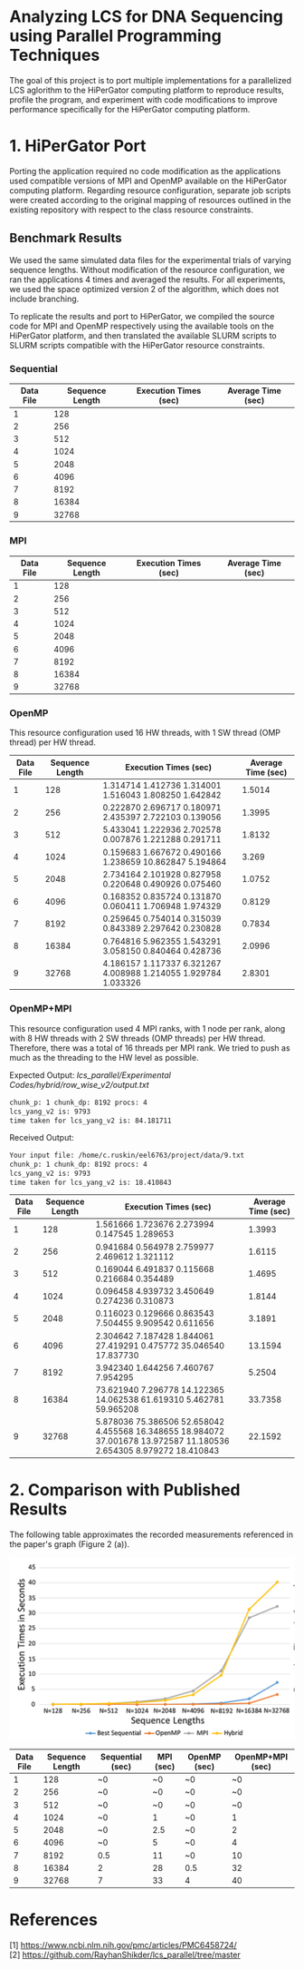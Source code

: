 # Analyzing LCS for DNA Sequencing using Parallel Programming Techniques

The goal of this project is to port multiple implementations for a parallelized LCS aglorithm to the HiPerGator computing platform to reproduce results, profile the program, and experiment with code modifications to improve performance specifically for the HiPerGator computing platform.

# 1. HiPerGator Port

Porting the application required no code modification as the applications used compatible versions of MPI and OpenMP available on the HiPerGator computing platform. Regarding resource configuration, separate job scripts were created according to the original mapping of resources outlined in the existing repository with respect to the class resource constraints.

## Benchmark Results

We used the same simulated data files for the experimental trials of varying sequence lengths. Without modification of the resource configuration, we ran the applications 4 times and averaged the results. For all experiments, we used the space optimized version 2 of the algorithm, which does not include branching.

To replicate the results and port to HiPerGator, we compiled the source code for MPI and OpenMP respectively using the available tools on the HiPerGator platform, and then translated the available SLURM scripts to SLURM scripts compatible with the HiPerGator resource constraints.

### Sequential

Data File | Sequence Length | Execution Times (sec) | Average Time (sec) |
-- | -- | -- | -- |
1 | 128    |
2 | 256    |
3 | 512    |
4 | 1024   |
5 | 2048   |
6 | 4096   |
7 | 8192   |
8 | 16384  |
9 | 32768  |

### MPI

Data File | Sequence Length | Execution Times (sec) | Average Time (sec) |
-- | -- | -- | -- |
1 | 128    |
2 | 256    |
3 | 512    |
4 | 1024   |
5 | 2048   |
6 | 4096   |
7 | 8192   |
8 | 16384  |
9 | 32768  |

### OpenMP

This resource configuration used 16 HW threads, with 1 SW thread (OMP thread) per HW thread.

Data File | Sequence Length | Execution Times (sec) | Average Time (sec) |
-- | -- | -- | -- |
1 | 128    | 1.314714 1.412736 1.314001 1.516043 1.808250 1.642842 | 1.5014
2 | 256    | 0.222870 2.696717 0.180971 2.435397 2.722103 0.139056 | 1.3995
3 | 512    | 5.433041 1.222936 2.702578 0.007876 1.221288 0.291711 | 1.8132
4 | 1024   | 0.159683 1.667672 0.490166 1.238659 10.862847 5.194864 | 3.269
5 | 2048   | 2.734164 2.101928 0.827958 0.220648 0.490926 0.075460 | 1.0752
6 | 4096   | 0.168352 0.835724 0.131870 0.060411 1.706948 1.974329 | 0.8129
7 | 8192   | 0.259645 0.754014 0.315039 0.843389 2.297642 0.230828 | 0.7834
8 | 16384  | 0.764816 5.962355 1.543291 3.058150 0.840464 0.428736 | 2.0996
9 | 32768  | 4.186157 1.117337 6.321267 4.008988 1.214055 1.929784 1.033326 | 2.8301

### OpenMP+MPI

This resource configuration used 4 MPI ranks, with 1 node per rank, along with 8 HW threads with 2 SW threads (OMP threads) per HW thread. Therefore, there was a total of 16 threads per MPI rank. We tried to push as much as the threading to the HW level as possible.

Expected Output: _lcs_parallel/Experimental Codes/hybrid/row_wise_v2/output.txt_
```
chunk_p: 1 chunk_dp: 8192 procs: 4
lcs_yang_v2 is: 9793
time taken for lcs_yang_v2 is: 84.181711
```
Received Output:
```
Your input file: /home/c.ruskin/eel6763/project/data/9.txt 
chunk_p: 1 chunk_dp: 8192 procs: 4
lcs_yang_v2 is: 9793
time taken for lcs_yang_v2 is: 18.410843
```

Data File | Sequence Length | Execution Times (sec) | Average Time (sec)
-- | -- | -- | -- |
1 | 128    | 1.561666 1.723676 2.273994 0.147545 1.289653 | 1.3993
2 | 256    | 0.941684 0.564978 2.759977 2.469612 1.321112 | 1.6115
3 | 512    | 0.169044 6.491837 0.115668 0.216684 0.354489 | 1.4695
4 | 1024   | 0.096458 4.939732 3.450649 0.274236 0.310873 | 1.8144
5 | 2048   | 0.116023 0.129666 0.863543 7.504455 9.909542 0.611656 | 3.1891
6 | 4096   | 2.304642 7.187428 1.844061 27.419291 0.475772 35.046540 17.837730 | 13.1594
7 | 8192   | 3.942340 1.644256 7.460767 7.954295 | 5.2504
8 | 16384  | 73.621940 7.296778 14.122365 14.062538 61.619310 5.462781 59.965208 | 33.7358
9 | 32768  | 5.878036 75.386506 52.658042 4.455568 16.348655 18.984072 37.001678 13.972587 11.180536 2.654305 8.979272 18.410843 | 22.1592

# 2. Comparison with Published Results

The following table approximates the recorded measurements referenced in the paper's graph (Figure 2 (a)).

![](./images/fig2a.png)

Data File | Sequence Length | Sequential (sec) | MPI (sec) | OpenMP (sec) | OpenMP+MPI (sec)
-- | -- | -- | -- | -- | -- |
1 | 128    | ~0 | ~0 | ~0 | ~0
2 | 256    | ~0 | ~0 | ~0 | ~0
3 | 512    | ~0 | ~0 | ~0 | ~0
4 | 1024   | ~0 | 1 | ~0 | 1
5 | 2048   | ~0 | 2.5 | ~0 | 2
6 | 4096   | ~0 | 5 | ~0 | 4
7 | 8192   | 0.5 | 11 | ~0 | 10
8 | 16384  | 2 | 28 | 0.5 | 32
9 | 32768  | 7 | 33 | 4 | 40


# References

[1] https://www.ncbi.nlm.nih.gov/pmc/articles/PMC6458724/  
[2] https://github.com/RayhanShikder/lcs_parallel/tree/master